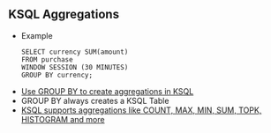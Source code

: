 ## KSQL Aggregations
- Example
    ```
    SELECT currency SUM(amount)
    FROM purchase
    WINDOW SESSION (30 MINUTES)
    GROUP BY currency;
    ```
- [Use GROUP BY to create aggregations in KSQL](https://docs.confluent.io/current/ksql/docs/developer-guide/aggregate-streaming-data.html)
- GROUP BY always creates a KSQL Table
- [KSQL supports aggregations like COUNT, MAX, MIN, SUM, TOPK, HISTOGRAM and more](https://docs.confluent.io/current/ksql/docs/developer-guide/syntax-reference.html#aggregate-functions)
